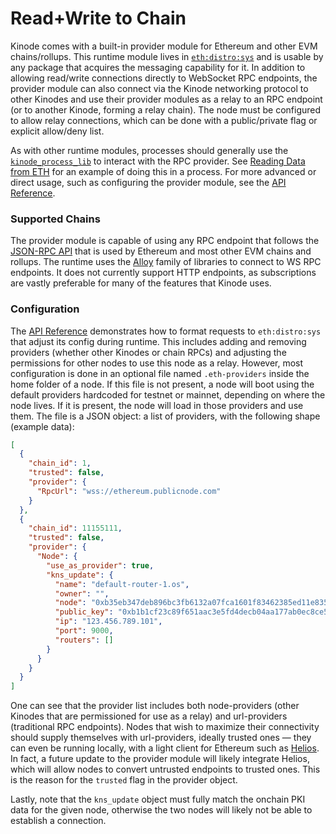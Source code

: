 # Read+Write to Chain

Kinode comes with a built-in provider module for Ethereum and other EVM chains/rollups.
This runtime module lives in [`eth:distro:sys`](https://github.com/kinode-dao/kinode/tree/main/kinode/src/eth) and is usable by any package that acquires the messaging capability for it.
In addition to allowing read/write connections directly to WebSocket RPC endpoints, the provider module can also connect via the Kinode networking protocol to other Kinodes and use their provider modules as a relay to an RPC endpoint (or to another Kinode, forming a relay chain).
The node must be configured to allow relay connections, which can be done with a public/private flag or explicit allow/deny list.

As with other runtime modules, processes should generally use the [`kinode_process_lib`](https://docs.rs/kinode_process_lib/latest/kinode_process_lib/eth/index.html) to interact with the RPC provider.
See [Reading Data from ETH](../cookbook/reading_data_from_eth.md) for an example of doing this in a process.
For more advanced or direct usage, such as configuring the provider module, see the [API Reference](../apis/eth_provider.md).

### Supported Chains

The provider module is capable of using any RPC endpoint that follows the [JSON-RPC API](https://ethereum.org/developers/docs/apis/json-rpc) that is used by Ethereum and most other EVM chains and rollups.
The runtime uses the [Alloy](https://github.com/alloy-rs) family of libraries to connect to WS RPC endpoints.
It does not currently support HTTP endpoints, as subscriptions are vastly preferable for many of the features that Kinode uses.

### Configuration

The [API Reference](../apis/eth_provider.md) demonstrates how to format requests to `eth:distro:sys` that adjust its config during runtime.
This includes adding and removing providers (whether other Kinodes or chain RPCs) and adjusting the permissions for other nodes to use this node as a relay.
However, most configuration is done in an optional file named `.eth-providers` inside the home folder of a node.
If this file is not present, a node will boot using the default providers hardcoded for testnet or mainnet, depending on where the node lives.
If it is present, the node will load in those providers and use them.
The file is a JSON object: a list of providers, with the following shape (example data):

```json
[
  {
    "chain_id": 1,
    "trusted": false,
    "provider": {
      "RpcUrl": "wss://ethereum.publicnode.com"
    }
  },
  {
    "chain_id": 11155111,
    "trusted": false,
    "provider": {
      "Node": {
        "use_as_provider": true,
        "kns_update": {
          "name": "default-router-1.os",
          "owner": "",
          "node": "0xb35eb347deb896bc3fb6132a07fca1601f83462385ed11e835c24c33ba4ef73d",
          "public_key": "0xb1b1cf23c89f651aac3e5fd4decb04aa177ab0ec8ce5f1d3877b90bb6f5779db",
          "ip": "123.456.789.101",
          "port": 9000,
          "routers": []
        }
      }
    }
  }
]
```

One can see that the provider list includes both node-providers (other Kinodes that are permissioned for use as a relay) and url-providers (traditional RPC endpoints).
Nodes that wish to maximize their connectivity should supply themselves with url-providers, ideally trusted ones — they can even be running locally, with a light client for Ethereum such as [Helios](https://github.com/a16z/helios).
In fact, a future update to the provider module will likely integrate Helios, which will allow nodes to convert untrusted endpoints to trusted ones. This is the reason for the `trusted` flag in the provider object.

Lastly, note that the `kns_update` object must fully match the onchain PKI data for the given node, otherwise the two nodes will likely not be able to establish a connection.
